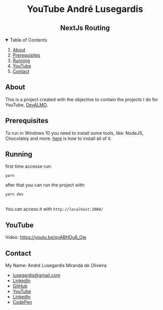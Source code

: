 <br />

<h1 align="center">YouTube André Lusegardis</h1>

<h2 align="center">
  NextJs Routing
</h2>

<details open="open">
  <summary>Table of Contents</summary>
  <ol>
    <li><a href="#about">About</a></li>
    <li><a href="#prerequisites">Prerequisites</a></li>
    <li><a href="#running">Running</a></li>
    <li><a href="#youtube">YouTube</a></li>
    <li><a href="#contact">Contact</a></li>
  </ol>
</details>

## About

This is a project created with the objective to contain the projects I do for YouTube, [DevALMO](https://www.youtube.com/@andrelusegardis).

## Prerequisites

To run in Windows 10 you need to install some tools, like: NodeJS, Chocolatey and more. [here](https://github.com/MestreALMO/React-Requires-To-Run-Windows-) is how to install all of it.
<br/>

## Running

first time accesse run:

```
yarn
```

after that you can run the project with:

```
yarn dev
```

<br />You can access it with `http://localhost:3000/`

## YouTube

Video: https://youtu.be/qvABHDu6_Ow

## Contact

My Name: André Lusegardis Miranda de Oliveira

- lusegardis@gmail.com
- [LinkedIn](https://www.linkedin.com/in/andr%C3%A9-lusegardis/detail/recent-activity/shares/)
- [GitHub](https://github.com/MestreALMO)
- [YouTube](https://www.youtube.com/@andrelusegardis)
- [LinkedIn](https://twitter.com/Lusegardis)
- [CodePen](https://codepen.io/MestreALMO)
